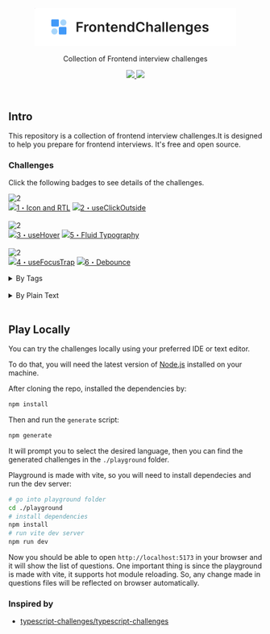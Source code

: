 <p align='center'>
  <img src='./public/images/logo-2.png' width='400'/>
</p>

<p align='center'>Collection of Frontend interview challenges</p>

<p align='center'>
  <a href='hhttps://discord.gg/utqqFmhQmT'>
    <img src='https://img.shields.io/badge/-Discord-yellowgreen?logo=discord&logoColor=white&color=7289da'/>
  </a>
  <a href='https://frontend-challenges.com/play'>
    <img src='https://img.shields.io/badge/Playground-143?logo=javascript&color=0d99ff&logoColor=fff' />
  </a>
</p>

<br>

## Intro

This repository is a collection of frontend interview challenges.It is designed to help you prepare for frontend interviews. It's free and open source.

### Challenges

Click the following badges to see details of the challenges.

<!--challenges-start-->
<img src="https://img.shields.io/badge/easy-2-7aad0c" alt="2"/><br><a href="./questions/0001-easy-rtl-icon/README.md" target="_blank"><img src="https://img.shields.io/badge/-1%E3%83%BBIcon%20and%20RTL-7aad0c" alt="1・Icon and RTL"/></a> <a href="./questions/0002-easy-click-outisde/README.md" target="_blank"><img src="https://img.shields.io/badge/-2%E3%83%BBuseClickOutside-7aad0c" alt="2・useClickOutside"/></a> <br><br><img src="https://img.shields.io/badge/medium-2-d9901a" alt="2"/><br><a href="./questions/0003-medium-use-hover/README.md" target="_blank"><img src="https://img.shields.io/badge/-3%E3%83%BBuseHover-d9901a" alt="3・useHover"/></a> <a href="./questions/0005-medium-fluid-typography/README.md" target="_blank"><img src="https://img.shields.io/badge/-5%E3%83%BBFluid%20Typography-d9901a" alt="5・Fluid Typography"/></a> <br><br><img src="https://img.shields.io/badge/hard-2-de3d37" alt="2"/><br><a href="./questions/0004-hard-use-focus-trap/README.md" target="_blank"><img src="https://img.shields.io/badge/-4%E3%83%BBuseFocusTrap-de3d37" alt="4・useFocusTrap"/></a> <a href="./questions/0006-hard-debounce/README.md" target="_blank"><img src="https://img.shields.io/badge/-6%E3%83%BBDebounce-de3d37" alt="6・Debounce"/></a> <br><details><summary>By Tags</summary><br><table><tbody><tr><td><img src="https://img.shields.io/badge/-%23closure-999" alt="#closure"/></td><td><a href="./questions/0006-hard-debounce/README.md" target="_blank"><img src="https://img.shields.io/badge/-6%E3%83%BBDebounce-de3d37" alt="6・Debounce"/></a> </td></tr><tr><td><img src="https://img.shields.io/badge/-%23css-999" alt="#css"/></td><td><a href="./questions/0001-easy-rtl-icon/README.md" target="_blank"><img src="https://img.shields.io/badge/-1%E3%83%BBIcon%20and%20RTL-7aad0c" alt="1・Icon and RTL"/></a> <a href="./questions/0005-medium-fluid-typography/README.md" target="_blank"><img src="https://img.shields.io/badge/-5%E3%83%BBFluid%20Typography-d9901a" alt="5・Fluid Typography"/></a> </td></tr><tr><td><img src="https://img.shields.io/badge/-%23event%20listeners-999" alt="#event listeners"/></td><td><a href="./questions/0002-easy-click-outisde/README.md" target="_blank"><img src="https://img.shields.io/badge/-2%E3%83%BBuseClickOutside-7aad0c" alt="2・useClickOutside"/></a> <a href="./questions/0003-medium-use-hover/README.md" target="_blank"><img src="https://img.shields.io/badge/-3%E3%83%BBuseHover-d9901a" alt="3・useHover"/></a> <a href="./questions/0004-hard-use-focus-trap/README.md" target="_blank"><img src="https://img.shields.io/badge/-4%E3%83%BBuseFocusTrap-de3d37" alt="4・useFocusTrap"/></a> </td></tr><tr><td><img src="https://img.shields.io/badge/-%23hooks-999" alt="#hooks"/></td><td><a href="./questions/0002-easy-click-outisde/README.md" target="_blank"><img src="https://img.shields.io/badge/-2%E3%83%BBuseClickOutside-7aad0c" alt="2・useClickOutside"/></a> <a href="./questions/0003-medium-use-hover/README.md" target="_blank"><img src="https://img.shields.io/badge/-3%E3%83%BBuseHover-d9901a" alt="3・useHover"/></a> <a href="./questions/0004-hard-use-focus-trap/README.md" target="_blank"><img src="https://img.shields.io/badge/-4%E3%83%BBuseFocusTrap-de3d37" alt="4・useFocusTrap"/></a> </td></tr><tr><td><img src="https://img.shields.io/badge/-%23icon-999" alt="#icon"/></td><td><a href="./questions/0001-easy-rtl-icon/README.md" target="_blank"><img src="https://img.shields.io/badge/-1%E3%83%BBIcon%20and%20RTL-7aad0c" alt="1・Icon and RTL"/></a> </td></tr><tr><td><img src="https://img.shields.io/badge/-%23javascript-999" alt="#javascript"/></td><td><a href="./questions/0006-hard-debounce/README.md" target="_blank"><img src="https://img.shields.io/badge/-6%E3%83%BBDebounce-de3d37" alt="6・Debounce"/></a> </td></tr><tr><td><img src="https://img.shields.io/badge/-%23logical%20properties-999" alt="#logical properties"/></td><td><a href="./questions/0001-easy-rtl-icon/README.md" target="_blank"><img src="https://img.shields.io/badge/-1%E3%83%BBIcon%20and%20RTL-7aad0c" alt="1・Icon and RTL"/></a> </td></tr><tr><td><img src="https://img.shields.io/badge/-%23react-999" alt="#react"/></td><td><a href="./questions/0002-easy-click-outisde/README.md" target="_blank"><img src="https://img.shields.io/badge/-2%E3%83%BBuseClickOutside-7aad0c" alt="2・useClickOutside"/></a> <a href="./questions/0003-medium-use-hover/README.md" target="_blank"><img src="https://img.shields.io/badge/-3%E3%83%BBuseHover-d9901a" alt="3・useHover"/></a> <a href="./questions/0004-hard-use-focus-trap/README.md" target="_blank"><img src="https://img.shields.io/badge/-4%E3%83%BBuseFocusTrap-de3d37" alt="4・useFocusTrap"/></a> </td></tr><tr><td><img src="https://img.shields.io/badge/-%23rtl-999" alt="#rtl"/></td><td><a href="./questions/0001-easy-rtl-icon/README.md" target="_blank"><img src="https://img.shields.io/badge/-1%E3%83%BBIcon%20and%20RTL-7aad0c" alt="1・Icon and RTL"/></a> </td></tr><tr><td><img src="https://img.shields.io/badge/-%23typography-999" alt="#typography"/></td><td><a href="./questions/0005-medium-fluid-typography/README.md" target="_blank"><img src="https://img.shields.io/badge/-5%E3%83%BBFluid%20Typography-d9901a" alt="5・Fluid Typography"/></a> </td></tr><tr><td><code>&nbsp;&nbsp;&nbsp;&nbsp;&nbsp;&nbsp;&nbsp;&nbsp;&nbsp;&nbsp;</code></td><td></td></tr></tbody></table></details><br><details><summary>By Plain Text</summary><br><h3>easy (2)</h3><ul><li><a href="./questions/0001-easy-rtl-icon/README.md" target="_blank">1・Icon and RTL</a> </li><li><a href="./questions/0002-easy-click-outisde/README.md" target="_blank">2・useClickOutside</a> </li></ul><h3>medium (2)</h3><ul><li><a href="./questions/0003-medium-use-hover/README.md" target="_blank">3・useHover</a> </li><li><a href="./questions/0005-medium-fluid-typography/README.md" target="_blank">5・Fluid Typography</a> </li></ul><h3>hard (2)</h3><ul><li><a href="./questions/0004-hard-use-focus-trap/README.md" target="_blank">4・useFocusTrap</a> </li><li><a href="./questions/0006-hard-debounce/README.md" target="_blank">6・Debounce</a> </li></ul></details><br>
<!--challenges-end-->

## Play Locally

You can try the challenges locally using your preferred IDE or text editor.

To do that, you will need the latest version of [Node.js](https://nodejs.org/) installed on your machine.

After cloning the repo, installed the dependencies by:

```bash
npm install
```

Then and run the `generate` script:

```bash
npm generate
```

It will prompt you to select the desired language, then you can find the generated challenges in the `./playground` folder.

Playground is made with vite, so you will need to install dependecies and run the dev server:

```bash
# go into playground folder
cd ./playground
# install dependencies
npm install
# run vite dev server
npm run dev
```
Now you should be able to open `http://localhost:5173` in your browser and it will show the list of questions. 
One important thing is since the playground is made with vite, it supports hot module reloading. So, any change made in questions files will be reflected on browser automatically.

### Inspired by

- [typescript-challenges/typescript-challenges](https://github.com/typescript-challenges/typescript-challenges)
